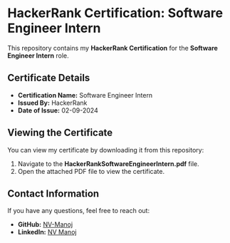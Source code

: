 # **HackerRank Certification: Software Engineer Intern**

This repository contains my **HackerRank Certification** for the **Software Engineer Intern** role.

## Certificate Details

- **Certification Name:** Software Engineer Intern
- **Issued By:** HackerRank
- **Date of Issue:** 02-09-2024

## Viewing the Certificate

You can view my certificate by downloading it from this repository:

1. Navigate to the **HackerRankSoftwareEngineerIntern.pdf** file.
3. Open the attached PDF file to view the certificate.

## Contact Information

If you have any questions, feel free to reach out:

- **GitHub:** [NV-Manoj](https://github.com/NV-Manoj)
- **LinkedIn:** [NV Manoj](https://www.linkedin.com/in/nv-manoj-55a1a5270/)
